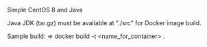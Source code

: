 Simple CentOS 8 and Java

Java JDK (tar.gz) must be available at "./src" for Docker image build.

Sample build:
=> docker build -t <name_for_container> . 
